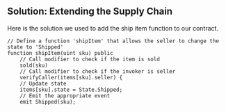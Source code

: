 ## Solution: Extending the Supply Chain

Here is the solution we used to add the ship item function to our contract.

```solidity
// Define a function 'shipItem' that allows the seller to change the state to 'Shipped'
function shipItem(uint sku) public
    // Call modifier to check if the item is sold
    sold(sku)
    // Call modifier to check if the invoker is seller
    verifyCaller(items[sku].seller) {
    // Update state
    items[sku].state = State.Shipped;
    // Emit the appropriate event
    emit Shipped(sku);
```

